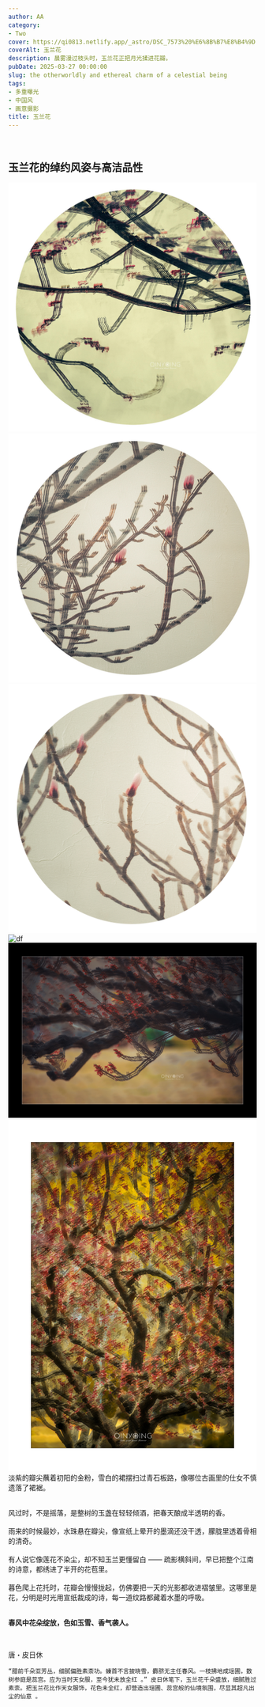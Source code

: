 ```yaml
---
author: AA
category:
- Two
cover: https://qi0813.netlify.app/_astro/DSC_7573%20%E6%8B%B7%E8%B4%9D.qI_9YCKV.jpg
coverAlt: 玉兰花
description: 晨雾漫过枝头时，玉兰花正把月光揉进花瓣。
pubDate: 2025-03-27 00:00:00
slug: the otherworldly and ethereal charm of a celestial being
tags:
- 多重曝光
- 中国风
- 画意摄影
title: 玉兰花
---
```

<br/>

## 玉兰花的绰约风姿与高洁品性

![df](../../../public/2023/20230316/20230316-duochong%20(1).jpg)
![df](../../../public/2023/20230316/20230316-duochong%20(2).jpg)
![df](../../../public/2023/20230316/20230316-duochong%20(3).jpg)
![df](../../../public/2023/20230316/20230316-duochong%20(4).jpg)
![df](../../../public/2023/20230316/20230316-duochong%20(5).jpg)
![df](../../../public/2023/20230316/20230316-duochong%20(6).jpg)
<br/>
淡紫的瓣尖蘸着初阳的金粉，雪白的裙摆扫过青石板路，像哪位古画里的仕女不慎遗落了裙裾。

<br/>
风过时，不是摇落，是整树的玉盏在轻轻倾酒，把春天酿成半透明的香。<br/>

<br/>
雨来的时候最妙，水珠悬在瓣尖，像宣纸上晕开的墨滴还没干透，朦胧里透着骨相的清奇。<br/>

<br/>
有人说它像莲花不染尘，却不知玉兰更懂留白 —— 疏影横斜间，早已把整个江南的诗意，都绣进了半开的花苞里。<br/>

<br/>
暮色爬上花托时，花瓣会慢慢拢起，仿佛要把一天的光影都收进褶皱里。这哪里是花，分明是时光用宣纸裁成的诗，每一道纹路都藏着水墨的呼吸。<br/>

<br/>



**春风中花朵绽放，色如玉雪、香气袭人。**

<br/>


唐・皮日休
```
“腊前千朵亚芳丛，细腻偏胜素柰功。螓首不言披晓雪，麝脐无主任春风。一枝拂地成瑶圃，数树参庭是蕊宫。应为当时天女服，至今犹未放全红 。” 皮日休笔下，玉兰花千朵盛放，细腻胜过素柰。把玉兰花比作天女服饰，花色未全红，却营造出瑶圃、蕊宫般的仙境氛围，尽显其超凡出尘的仙意 。
```


<br/>
